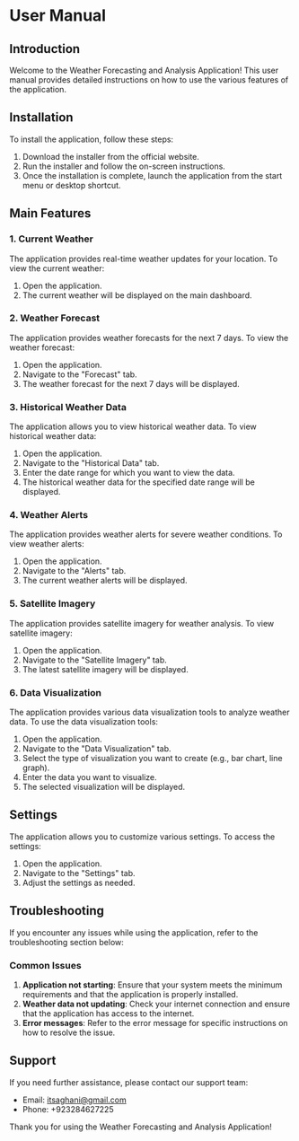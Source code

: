 # User Manual

## Introduction

Welcome to the Weather Forecasting and Analysis Application! This user manual provides detailed instructions on how to use the various features of the application.

## Installation

To install the application, follow these steps:

1. Download the installer from the official website.
2. Run the installer and follow the on-screen instructions.
3. Once the installation is complete, launch the application from the start menu or desktop shortcut.

## Main Features

### 1. Current Weather

The application provides real-time weather updates for your location. To view the current weather:

1. Open the application.
2. The current weather will be displayed on the main dashboard.

### 2. Weather Forecast

The application provides weather forecasts for the next 7 days. To view the weather forecast:

1. Open the application.
2. Navigate to the "Forecast" tab.
3. The weather forecast for the next 7 days will be displayed.

### 3. Historical Weather Data

The application allows you to view historical weather data. To view historical weather data:

1. Open the application.
2. Navigate to the "Historical Data" tab.
3. Enter the date range for which you want to view the data.
4. The historical weather data for the specified date range will be displayed.

### 4. Weather Alerts

The application provides weather alerts for severe weather conditions. To view weather alerts:

1. Open the application.
2. Navigate to the "Alerts" tab.
3. The current weather alerts will be displayed.

### 5. Satellite Imagery

The application provides satellite imagery for weather analysis. To view satellite imagery:

1. Open the application.
2. Navigate to the "Satellite Imagery" tab.
3. The latest satellite imagery will be displayed.

### 6. Data Visualization

The application provides various data visualization tools to analyze weather data. To use the data visualization tools:

1. Open the application.
2. Navigate to the "Data Visualization" tab.
3. Select the type of visualization you want to create (e.g., bar chart, line graph).
4. Enter the data you want to visualize.
5. The selected visualization will be displayed.

## Settings

The application allows you to customize various settings. To access the settings:

1. Open the application.
2. Navigate to the "Settings" tab.
3. Adjust the settings as needed.

## Troubleshooting

If you encounter any issues while using the application, refer to the troubleshooting section below:

### Common Issues

1. **Application not starting**: Ensure that your system meets the minimum requirements and that the application is properly installed.
2. **Weather data not updating**: Check your internet connection and ensure that the application has access to the internet.
3. **Error messages**: Refer to the error message for specific instructions on how to resolve the issue.

## Support

If you need further assistance, please contact our support team:

- Email: itsaghani@gmail.com
- Phone: +923284627225

Thank you for using the Weather Forecasting and Analysis Application!
